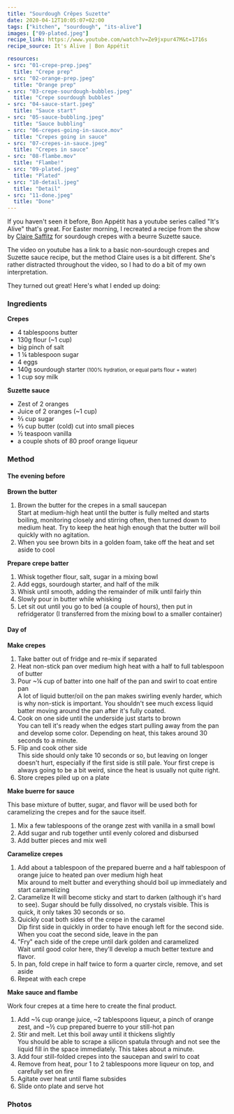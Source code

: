 ```yaml
---
title: "Sourdough Crêpes Suzette"
date: 2020-04-12T10:05:07+02:00
tags: ["kitchen", "sourdough", "its-alive"]
images: ["09-plated.jpeg"]
recipe_link: https://www.youtube.com/watch?v=Ze9jxpur47M&t=1716s
recipe_source: It's Alive | Bon Appétit

resources:
- src: "01-crepe-prep.jpeg"
  title: "Crepe prep"
- src: "02-orange-prep.jpeg"
  title: "Orange prep"
- src: "03-crepe-sourdough-bubbles.jpeg"
  title: "Crepe sourdough bubbles"
- src: "04-sauce-start.jpeg"
  title: "Sauce start"
- src: "05-sauce-bubbling.jpeg"
  title: "Sauce bubbling"
- src: "06-crepes-going-in-sauce.mov"
  title: "Crepes going in sauce"
- src: "07-crepes-in-sauce.jpeg"
  title: "Crepes in sauce"
- src: "08-flambe.mov"
  title: "Flambe!"
- src: "09-plated.jpeg"
  title: "Plated"
- src: "10-detail.jpeg"
  title: "Detail"
- src: "11-done.jpeg"
  title: "Done"
---
```


If you haven't seen it before, Bon Appétit has a youtube series called "It's Alive" that's great. For Easter morning, I recreated a recipe from the show by [Claire Saffitz](https://www.instagram.com/csaffitz/) for sourdough crepes with a beurre Suzette sauce.

The video on youtube has a link to a basic non-sourdough crepes and Suzette sauce recipe, but the method Claire uses is a bit different. She's rather distracted throughout the video, so I had to do a bit of my own interpretation.

They turned out great! Here's what I ended up doing:

### Ingredients

**Crepes**

* 4 tablespoons butter
* 130g flour (~1 cup)
* big pinch of salt
* 1 ¼ tablespoon sugar
* 4 eggs
* 140g sourdough starter <small>(100% hydration, or equal parts flour + water)</small>
* 1 cup soy milk

**Suzette sauce**

* Zest of 2 oranges
* Juice of 2 oranges (~1 cup)
* ⅔ cup sugar
* ⅔ cup butter (cold) cut into small pieces
* ½ teaspoon vanilla
* a couple shots of 80 proof orange liqueur

### Method

#### The evening before

**Brown the butter**

1. Brown the butter for the crepes in a small saucepan  
   Start at medium-high heat until the butter is fully melted and starts boiling, monitoring closely and stirring often, then turned down to medium heat. Try to keep the heat high enough that the butter will boil quickly with no agitation.
1. When you see brown bits in a golden foam, take off the heat and set aside to cool

**Prepare crepe batter**

1. Whisk together flour, salt, sugar in a mixing bowl
1. Add eggs, sourdough starter, and half of the milk
1. Whisk until smooth, adding the remainder of milk until fairly thin
1. Slowly pour in butter while whisking
1. Let sit out until you go to bed (a couple of hours), then put in refridgerator (I transferred from the mixing bowl to a smaller container)

#### Day of

**Make crepes**

1. Take batter out of fridge and re-mix if separated
1. Heat non-stick pan over medium high heat with a half to full tablespoon of butter
1. Pour ~¼ cup of batter into one half of the pan and swirl to coat entire pan  
   A lot of liquid butter/oil on the pan makes swirling evenly harder, which is why non-stick is important. You shouldn't see much excess liquid batter moving around the pan after it's fully coated.
1. Cook on one side until the underside just starts to brown  
   You can tell it's ready when the edges start pulling away from the pan and develop some color. Depending on heat, this takes around 30 seconds to a minute.
1. Flip and cook other side  
   This side should only take 10 seconds or so, but leaving on longer doesn't hurt, especially if the first side is still pale. Your first crepe is always going to be a bit weird, since the heat is usually not quite right.
1. Store crepes piled up on a plate

**Make buerre for sauce**

This base mixture of butter, sugar, and flavor will be used both for caramelizing the crepes and for the sauce itself.

1. Mix a few tablespoons of the orange zest with vanilla in a small bowl
1. Add sugar and rub together until evenly colored and disbursed
1. Add butter pieces and mix well

**Caramelize crepes**

1. Add about a tablespoon of the prepared buerre and a half tablespoon of orange juice to heated pan over medium high heat  
   Mix around to melt butter and everything should boil up immediately and start caramelizing
1. Caramelize
   It will become sticky and start to darken (although it's hard to see). Sugar should be fully dissolved, no crystals visible. This is quick, it only takes 30 seconds or so.
1. Quickly coat both sides of the crepe in the caramel  
   Dip first side in quickly in order to have enough left for the second side. When you coat the second side, leave in the pan
1. "Fry" each side of the crepe until dark golden and caramelized  
   Wait until good color here, they'll develop a much better texture and flavor.
1. In pan, fold crepe in half twice to form a quarter circle, remove, and set aside
1. Repeat with each crepe

**Make sauce and flambe**

Work four crepes at a time here to create the final product.

1. Add ~¼ cup orange juice, ~2 tablespoons liqueur, a pinch of orange zest, and ~½ cup prepared buerre to your still-hot pan
1. Stir and melt. Let this boil away until it thickens slightly  
   You should be able to scrape a silicon spatula through and not see the liquid fill in the space immediately. This takes about a minute.
1. Add four still-folded crepes into the saucepan and swirl to coat
1. Remove from heat, pour 1 to 2 tablespoons more liqueur on top, and carefully set on fire
1. Agitate over heat until flame subsides
1. Slide onto plate and serve hot

### Photos
